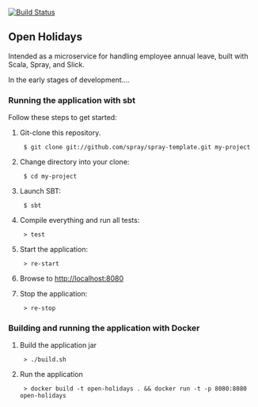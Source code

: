 [![Build Status](https://travis-ci.org/timgent/open-holidays.svg?branch=master)](https://travis-ci.org/timgent/open-holidays)
## Open Holidays

Intended as a microservice for handling employee annual leave, built with Scala, Spray, and Slick.

In the early stages of development....


### Running the application with sbt
Follow these steps to get started:

1. Git-clone this repository.

        $ git clone git://github.com/spray/spray-template.git my-project

2. Change directory into your clone:

        $ cd my-project

3. Launch SBT:

        $ sbt

4. Compile everything and run all tests:

        > test

5. Start the application:

        > re-start

6. Browse to [http://localhost:8080](http://localhost:8080/)

7. Stop the application:

        > re-stop

### Building and running the application with Docker

1. Build the application jar

        > ./build.sh
        
2. Run the application

        > docker build -t open-holidays . && docker run -t -p 8080:8080 open-holidays